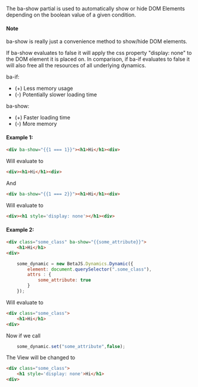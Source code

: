 

The ba-show partial is used to automatically show or hide DOM Elements depending on the boolean value of a given condition.

#### Note
ba-show is really just a convenience method to show/hide DOM elements.

If ba-show evaluates to false it will apply the css property "display: none" to the DOM element it is placed on. In comparison, if ba-if evaluates to false it will also free all the resources of all underlying dynamics.

ba-if:
- (+) Less memory usage
- (-) Potentially slower loading time

ba-show:
- (+) Faster loading time
- (-) More memory


#### Example 1:

```html
<div ba-show="{{1 === 1}}"><h1>Hi</h1><div>
```

Will evaluate to

```html
<div><h1>Hi</h1><div>
```

And


```html
<div ba-show="{{1 === 2}}"><h1>Hi</h1><div>
```

Will evaluate to

```html
<div><h1 style='display: none'></h1><div>
```

#### Example 2:

```html
<div class="some_class" ba-show="{{some_attribute}}">
    <h1>Hi</h1>
<div>
```

```js
    some_dynamic = new BetaJS.Dynamics.Dynamic({
        element: document.querySelector(".some_class"),
        attrs : {
            some_attribute: true
        }
    });
```

Will evaluate to

```html
<div class="some_class">
    <h1>Hi</h1>
<div>
```

Now if we call

```js
    some_dynamic.set("some_attribute",false);
```

The View will be changed to

```html
<div class="some_class">
    <h1 style='display: none'>Hi</h1>
<div>
```
